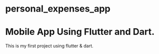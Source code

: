 # personal_expenses_app
# Mobile App Using Flutter and Dart.

This is my first project using flutter & dart.
